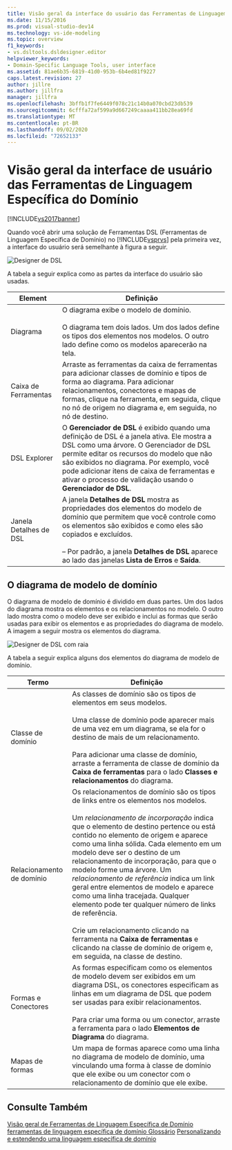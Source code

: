 ```yaml
---
title: Visão geral da interface do usuário das Ferramentas de Linguagem Específica de Domínio | Microsoft Docs
ms.date: 11/15/2016
ms.prod: visual-studio-dev14
ms.technology: vs-ide-modeling
ms.topic: overview
f1_keywords:
- vs.dsltools.dsldesigner.editor
helpviewer_keywords:
- Domain-Specific Language Tools, user interface
ms.assetid: 81ae6b35-6819-41d0-953b-6b4ed81f9227
caps.latest.revision: 27
author: jillre
ms.author: jillfra
manager: jillfra
ms.openlocfilehash: 3bffb1f7fe6449f078c21c14b0a070cbd23db539
ms.sourcegitcommit: 6cfffa72af599a9d667249caaaa411bb28ea69fd
ms.translationtype: MT
ms.contentlocale: pt-BR
ms.lasthandoff: 09/02/2020
ms.locfileid: "72652133"
---
```

# <a name="overview-of-the-domain-specific-language-tools-user-interface"></a>Visão geral da interface de usuário das Ferramentas de Linguagem Específica do Domínio
[!INCLUDE[vs2017banner](../includes/vs2017banner.md)]

Quando você abrir uma solução de Ferramentas DSL (Ferramentas de Linguagem Específica de Domínio) no [!INCLUDE[vsprvs](../includes/vsprvs-md.md)] pela primeira vez, a interface do usuário será semelhante à figura a seguir.

 ![Designer de DSL](../modeling/media/dsl-designer.png "dsl_designer")

 A tabela a seguir explica como as partes da interface do usuário são usadas.

|**Element**|**Definição**|
|-----------------|--------------------|
|Diagrama|O diagrama exibe o modelo de domínio.<br /><br /> O diagrama tem dois lados. Um dos lados define os tipos dos elementos nos modelos. O outro lado define como os modelos aparecerão na tela.|
|Caixa de Ferramentas|Arraste as ferramentas da caixa de ferramentas para adicionar classes de domínio e tipos de forma ao diagrama. Para adicionar relacionamentos, conectores e mapas de formas, clique na ferramenta, em seguida, clique no nó de origem no diagrama e, em seguida, no nó de destino.|
|DSL Explorer|O **Gerenciador de DSL** é exibido quando uma definição de DSL é a janela ativa. Ele mostra a DSL como uma árvore. O Gerenciador de DSL permite editar os recursos do modelo que não são exibidos no diagrama. Por exemplo, você pode adicionar itens de caixa de ferramentas e ativar o processo de validação usando o **Gerenciador de DSL**.|
|Janela Detalhes de DSL|A janela **Detalhes de DSL** mostra as propriedades dos elementos do modelo de domínio que permitem que você controle como os elementos são exibidos e como eles são copiados e excluídos.<br /><br /> – Por padrão, a janela **Detalhes de DSL** aparece ao lado das janelas **Lista de Erros** e **Saída**.|

## <a name="the-domain-model-diagram"></a>O diagrama de modelo de domínio
 O diagrama de modelo de domínio é dividido em duas partes. Um dos lados do diagrama mostra os elementos e os relacionamentos no modelo. O outro lado mostra como o modelo deve ser exibido e inclui as formas que serão usadas para exibir os elementos e as propriedades do diagrama de modelo. A imagem a seguir mostra os elementos do diagrama.

 ![Designer de DSL com raia](../modeling/media/dsl-desinger.png "dsl_desinger")

 A tabela a seguir explica alguns dos elementos do diagrama de modelo de domínio.

|**Termo**|**Definição**|
|--------------|--------------------|
|Classe de domínio|As classes de domínio são os tipos de elementos em seus modelos.<br /><br /> Uma classe de domínio pode aparecer mais de uma vez em um diagrama, se ela for o destino de mais de um relacionamento.<br /><br /> Para adicionar uma classe de domínio, arraste a ferramenta de classe de domínio da **Caixa de ferramentas** para o lado **Classes e relacionamentos** do diagrama.|
|Relacionamento de domínio|Os relacionamentos de domínio são os tipos de links entre os elementos nos modelos.<br /><br /> Um *relacionamento de incorporação* indica que o elemento de destino pertence ou está contido no elemento de origem e aparece como uma linha sólida. Cada elemento em um modelo deve ser o destino de um relacionamento de incorporação, para que o modelo forme uma árvore. Um *relacionamento de referência* indica um link geral entre elementos de modelo e aparece como uma linha tracejada. Qualquer elemento pode ter qualquer número de links de referência.<br /><br /> Crie um relacionamento clicando na ferramenta na **Caixa de ferramentas** e clicando na classe de domínio de origem e, em seguida, na classe de destino.|
|Formas e Conectores|As formas especificam como os elementos de modelo devem ser exibidos em um diagrama DSL, os conectores especificam as linhas em um diagrama de DSL que podem ser usadas para exibir relacionamentos.<br /><br /> Para criar uma forma ou um conector, arraste a ferramenta para o lado **Elementos de Diagrama** do diagrama.|
|Mapas de formas|Um mapa de formas aparece como uma linha no diagrama de modelo de domínio, uma vinculando uma forma à classe de domínio que ele exibe ou um conector com o relacionamento de domínio que ele exibe.|

## <a name="see-also"></a>Consulte Também
 [Visão geral de Ferramentas de Linguagem Específica de Domínio](../modeling/overview-of-domain-specific-language-tools.md) [ferramentas de linguagem específica de domínio Glossário](https://msdn.microsoft.com/ca5e84cb-a315-465c-be24-76aa3df276aa) [Personalizando e estendendo uma linguagem específica de domínio](../modeling/customizing-and-extending-a-domain-specific-language.md)
